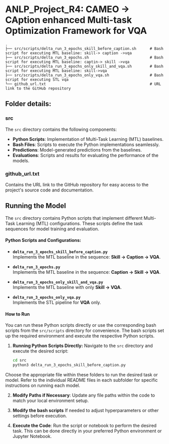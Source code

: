 # ANLP_Project_R4: CAMEO -> CAption enhanced Multi-task Optimization Framework for VQA

```
.
├── src/scripts/delta_run_3_epochs_skill_before_caption.sh      # Bash script for executing MTL baseline: skill-> caption ->vqa
├── src/scripts/delta_run_3_epochs.sh                           # Bash script for executing MTL baseline: captin-> skill ->vqa
├── src/scripts/delta_run_3_epochs_only_skill_and_vqa.sh        # Bash script for executing MTL baseline: skill->vqa
├── src/scripts/delta_run_3_epochs_only_vqa.sh                  # Bash script for executing STL vqa
└── github_url.txt                                              # URL link to the GitHub repository
```
## Folder details: 

### src
The `src` directory contains the following components:

- **Python Scripts**: Implementation of Multi-Task Learning (MTL) baselines.
- **Bash Files**: Scripts to execute the Python implementations seamlessly.
- **Predictions**: Model-generated predictions from the baselines.
- **Evaluations**: Scripts and results for evaluating the performance of the models.

### github_url.txt
Contains the URL link to the GitHub repository for easy access to the project's source code and documentation.

## Running the Model

The `src` directory contains Python scripts that implement different Multi-Task Learning (MTL) configurations. These scripts define the task sequences for model training and evaluation.

#### Python Scripts and Configurations:
- **`delta_run_3_epochs_skill_before_caption.py`**  
  Implements the MTL baseline in the sequence: **Skill → Caption → VQA**.

- **`delta_run_3_epochs.py`**  
  Implements the MTL baseline in the sequence: **Caption → Skill → VQA**.

- **`delta_run_3_epochs_only_skill_and_vqa.py`**  
  Implements the MTL baseline with only **Skill → VQA**.

- **`delta_run_3_epochs_only_vqa.py`**  
  Implements the STL pipeline for **VQA** only.

#### How to Run
You can run these Python scripts directly or use the corresponding bash scripts from the `src/scripts` directory for convenience. The bash scripts set up the required environment and execute the respective Python scripts.

1. **Running Python Scripts Directly:**
   Navigate to the `src` directory and execute the desired script:
   ```bash
   cd src
   python3 delta_run_3_epochs_skill_before_caption.py


Choose the appropriate file within these folders to run the desired task or model. Refer to the individual README files in each subfolder for specific instructions on running each model.

2. **Modify Paths if Necessary**: Update any file paths within the code to match your local environment setup.

3. **Modify the bash scripts** If needed to adjust hyperparameters or other settings before execution.

4. **Execute the Code**: Run the script or notebook to perform the desired task. This can be done directly in your preferred Python environment or Jupyter Notebook.

